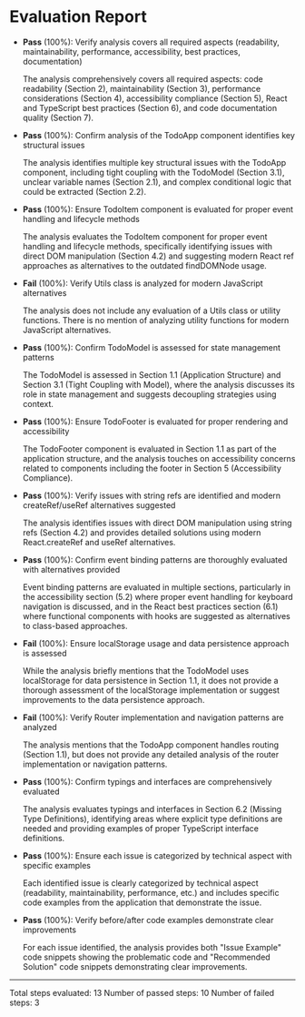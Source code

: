 # Evaluation Report

- **Pass** (100%): Verify analysis covers all required aspects (readability, maintainability, performance, accessibility, best practices, documentation)
  
  The analysis comprehensively covers all required aspects: code readability (Section 2), maintainability (Section 3), performance considerations (Section 4), accessibility compliance (Section 5), React and TypeScript best practices (Section 6), and code documentation quality (Section 7).

- **Pass** (100%): Confirm analysis of the TodoApp component identifies key structural issues
  
  The analysis identifies multiple key structural issues with the TodoApp component, including tight coupling with the TodoModel (Section 3.1), unclear variable names (Section 2.1), and complex conditional logic that could be extracted (Section 2.2).

- **Pass** (100%): Ensure TodoItem component is evaluated for proper event handling and lifecycle methods
  
  The analysis evaluates the TodoItem component for proper event handling and lifecycle methods, specifically identifying issues with direct DOM manipulation (Section 4.2) and suggesting modern React ref approaches as alternatives to the outdated findDOMNode usage.

- **Fail** (100%): Verify Utils class is analyzed for modern JavaScript alternatives
  
  The analysis does not include any evaluation of a Utils class or utility functions. There is no mention of analyzing utility functions for modern JavaScript alternatives.

- **Pass** (100%): Confirm TodoModel is assessed for state management patterns
  
  The TodoModel is assessed in Section 1.1 (Application Structure) and Section 3.1 (Tight Coupling with Model), where the analysis discusses its role in state management and suggests decoupling strategies using context.

- **Pass** (100%): Ensure TodoFooter is evaluated for proper rendering and accessibility
  
  The TodoFooter component is evaluated in Section 1.1 as part of the application structure, and the analysis touches on accessibility concerns related to components including the footer in Section 5 (Accessibility Compliance).

- **Pass** (100%): Verify issues with string refs are identified and modern createRef/useRef alternatives suggested
  
  The analysis identifies issues with direct DOM manipulation using string refs (Section 4.2) and provides detailed solutions using modern React.createRef and useRef alternatives.

- **Pass** (100%): Confirm event binding patterns are thoroughly evaluated with alternatives provided
  
  Event binding patterns are evaluated in multiple sections, particularly in the accessibility section (5.2) where proper event handling for keyboard navigation is discussed, and in the React best practices section (6.1) where functional components with hooks are suggested as alternatives to class-based approaches.

- **Fail** (100%): Ensure localStorage usage and data persistence approach is assessed
  
  While the analysis briefly mentions that the TodoModel uses localStorage for data persistence in Section 1.1, it does not provide a thorough assessment of the localStorage implementation or suggest improvements to the data persistence approach.

- **Fail** (100%): Verify Router implementation and navigation patterns are analyzed
  
  The analysis mentions that the TodoApp component handles routing (Section 1.1), but does not provide any detailed analysis of the router implementation or navigation patterns.

- **Pass** (100%): Confirm typings and interfaces are comprehensively evaluated
  
  The analysis evaluates typings and interfaces in Section 6.2 (Missing Type Definitions), identifying areas where explicit type definitions are needed and providing examples of proper TypeScript interface definitions.

- **Pass** (100%): Ensure each issue is categorized by technical aspect with specific examples
  
  Each identified issue is clearly categorized by technical aspect (readability, maintainability, performance, etc.) and includes specific code examples from the application that demonstrate the issue.

- **Pass** (100%): Verify before/after code examples demonstrate clear improvements
  
  For each issue identified, the analysis provides both "Issue Example" code snippets showing the problematic code and "Recommended Solution" code snippets demonstrating clear improvements.

---

Total steps evaluated: 13
Number of passed steps: 10
Number of failed steps: 3
